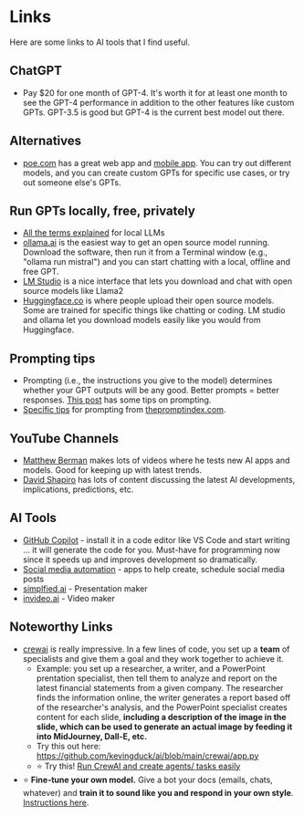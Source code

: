 # Links
Here are some links to AI tools that I find useful. 

## ChatGPT
- Pay $20 for one month of GPT-4. It's worth it for at least one month to see the GPT-4 performance in addition to the other features like custom GPTs. GPT-3.5 is good but GPT-4 is the current best model out there.

## Alternatives
- [poe.com](poe.com) has a great web app and [mobile app](https://apps.apple.com/us/app/poe-fast-ai-chat/id1640745955). You can try out different models, and you can create custom GPTs for specific use cases, or try out someone else's GPTs. 

## Run GPTs locally, free, privately
- [All the terms explained](https://osanseviero.github.io/hackerllama/blog/posts/hitchhiker_guide/) for local LLMs
- [ollama.ai](ollama.ai) is the easiest way to get an open source model running. Download the software, then run it from a Terminal window (e.g., "ollama run mistral") and you can start chatting with a local, offline and free GPT.
- [LM Studio](https://lmstudio.ai/) is a nice interface that lets you download and chat with open source models like Llama2
- [Huggingface.co](Huggingface.co) is where people upload their open source models. Some are trained for specific things like chatting or coding. LM studio and ollama let you download models easily like you would from Huggingface.

## Prompting tips
- Prompting (i.e., the instructions you give to the model) determines whether your GPT outputs will be any good. Better prompts = better responses. [This post](https://cloud.google.com/blog/products/application-development/five-best-practices-for-prompt-engineering) has some tips on prompting.
- [Specific tips](https://github.com/kevingduck/ai/blob/main/prompting_tips.md) for prompting from [thepromptindex.com](https://www.thepromptindex.com/the-science-of-prompting-chatgpt:-26-principles-to-unlock-its-potential.html).

## YouTube Channels
- [Matthew Berman](https://www.youtube.com/@matthew_berman) makes lots of videos where he tests new AI apps and models. Good for keeping up with latest trends. 
- [David Shapiro](https://www.youtube.com/@DaveShap) has lots of content discussing the latest AI developments, implications, predictions, etc.

## AI Tools
- [GitHub Copilot](https://github.com/features/copilot) - install it in a code editor like VS Code and start writing ... it will generate the code for you. Must-have for programming now since it speeds up and improves development so dramatically. 
- [Social media automation](https://zapier.com/blog/best-ai-social-media-management/) - apps to help create, schedule social media posts
- [simplfied.ai](simplfied.ai) - Presentation maker
- [invideo.ai](invideo.ai) - Video maker

## Noteworthy Links
- [crewai](https://github.com/joaomdmoura/crewAI) is really impressive. In a few lines of code, you set up a **team** of specialists and give them a goal and they work together to achieve it.
  - Example: you set up a researcher, a writer, and a PowerPoint prentation specialist, then tell them to analyze and report on the latest financial statements from a given company. The researcher finds the information online, the writer generates a report based off of the researcher's analysis, and the PowerPoint specialist creates content for each slide, **including a description of the image in the slide, which can be used to generate an actual image by feeding it into MidJourney, Dall-E, etc.** 
  - Try this out here: https://github.com/kevingduck/ai/blob/main/crewai/app.py
  - ⭐ Try this! [Run CrewAI and create agents/ tasks easily](https://github.com/kevingduck/ai/blob/main/crewai/interactive.py)
- ⭐ **Fine-tune your own model.** Give a bot your docs (emails, chats, whatever) and **train it to sound like you and respond in your own style**. [Instructions here](https://www.youtube.com/watch?v=74NSDMvYZ9Y).
